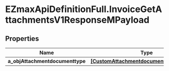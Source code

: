 # EZmaxApiDefinitionFull.InvoiceGetAttachmentsV1ResponseMPayload

## Properties

Name | Type | Description | Notes
------------ | ------------- | ------------- | -------------
**a_objAttachmentdocumenttype** | [**[CustomAttachmentdocumenttypeResponse]**](CustomAttachmentdocumenttypeResponse.md) |  | 


